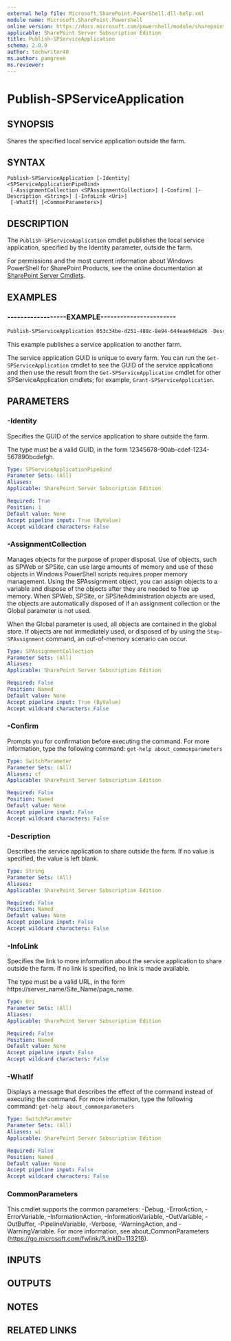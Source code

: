 ```yaml
---
external help file: Microsoft.SharePoint.PowerShell.dll-help.xml
module name: Microsoft.SharePoint.Powershell
online version: https://docs.microsoft.com/powershell/module/sharepoint-server/publish-spserviceapplication
applicable: SharePoint Server Subscription Edition
title: Publish-SPServiceApplication
schema: 2.0.0
author: techwriter40
ms.author: pamgreen
ms.reviewer: 
---
```


# Publish-SPServiceApplication

## SYNOPSIS
Shares the specified local service application outside the farm.


## SYNTAX

```
Publish-SPServiceApplication [-Identity] <SPServiceApplicationPipeBind>
 [-AssignmentCollection <SPAssignmentCollection>] [-Confirm] [-Description <String>] [-InfoLink <Uri>]
 [-WhatIf] [<CommonParameters>]
```

## DESCRIPTION
The `Publish-SPServiceApplication` cmdlet publishes the local service application, specified by the Identity parameter, outside the farm.

For permissions and the most current information about Windows PowerShell for SharePoint Products, see the online documentation at [SharePoint Server Cmdlets](https://docs.microsoft.com/powershell/sharepoint/sharepoint-server/sharepoint-server-cmdlets).


## EXAMPLES

### ------------------EXAMPLE-----------------------
```powershell
Publish-SPServiceApplication 053c34be-d251-488c-8e94-644eae94da26 -Description "Connect to this TestServiceApplcation of you want to use FeatureA in your farm" -InfoLink https://testurl
```

This example publishes a service application to another farm.

The service application GUID is unique to every farm.
You can run the `Get-SPServiceApplication` cmdlet to see the GUID of the service applications and then use the result from the `Get-SPServiceApplication` cmdlet for other SPServiceApplication cmdlets; for example, `Grant-SPServiceApplication`.


## PARAMETERS

### -Identity
Specifies the GUID of the service application to share outside the farm.

The type must be a valid GUID, in the form 12345678-90ab-cdef-1234-567890bcdefgh.

```yaml
Type: SPServiceApplicationPipeBind
Parameter Sets: (All)
Aliases: 
Applicable: SharePoint Server Subscription Edition

Required: True
Position: 1
Default value: None
Accept pipeline input: True (ByValue)
Accept wildcard characters: False
```

### -AssignmentCollection
Manages objects for the purpose of proper disposal.
Use of objects, such as SPWeb or SPSite, can use large amounts of memory and use of these objects in Windows PowerShell scripts requires proper memory management.
Using the SPAssignment object, you can assign objects to a variable and dispose of the objects after they are needed to free up memory.
When SPWeb, SPSite, or SPSiteAdministration objects are used, the objects are automatically disposed of if an assignment collection or the Global parameter is not used.

When the Global parameter is used, all objects are contained in the global store.
If objects are not immediately used, or disposed of by using the `Stop-SPAssignment` command, an out-of-memory scenario can occur.

```yaml
Type: SPAssignmentCollection
Parameter Sets: (All)
Aliases: 
Applicable: SharePoint Server Subscription Edition

Required: False
Position: Named
Default value: None
Accept pipeline input: True (ByValue)
Accept wildcard characters: False
```

### -Confirm
Prompts you for confirmation before executing the command.
For more information, type the following command: `get-help about_commonparameters`

```yaml
Type: SwitchParameter
Parameter Sets: (All)
Aliases: cf
Applicable: SharePoint Server Subscription Edition

Required: False
Position: Named
Default value: None
Accept pipeline input: False
Accept wildcard characters: False
```

### -Description
Describes the service application to share outside the farm.
If no value is specified, the value is left blank.

```yaml
Type: String
Parameter Sets: (All)
Aliases: 
Applicable: SharePoint Server Subscription Edition

Required: False
Position: Named
Default value: None
Accept pipeline input: False
Accept wildcard characters: False
```

### -InfoLink
Specifies the link to more information about the service application to share outside the farm.
If no link is specified, no link is made available.

The type must be a valid URL, in the form  https://server_name/Site_Name/page_name.

```yaml
Type: Uri
Parameter Sets: (All)
Aliases: 
Applicable: SharePoint Server Subscription Edition

Required: False
Position: Named
Default value: None
Accept pipeline input: False
Accept wildcard characters: False
```

### -WhatIf
Displays a message that describes the effect of the command instead of executing the command.
For more information, type the following command: `get-help about_commonparameters`

```yaml
Type: SwitchParameter
Parameter Sets: (All)
Aliases: wi
Applicable: SharePoint Server Subscription Edition

Required: False
Position: Named
Default value: None
Accept pipeline input: False
Accept wildcard characters: False
```

### CommonParameters
This cmdlet supports the common parameters: -Debug, -ErrorAction, -ErrorVariable, -InformationAction, -InformationVariable, -OutVariable, -OutBuffer, -PipelineVariable, -Verbose, -WarningAction, and -WarningVariable. For more information, see about_CommonParameters (https://go.microsoft.com/fwlink/?LinkID=113216).

## INPUTS

## OUTPUTS

## NOTES

## RELATED LINKS
